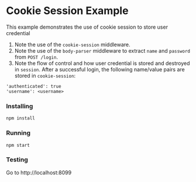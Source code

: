 # Cookie Session Example
This example demonstrates the use of cookie session to store user credential 

1. Note the use of the `cookie-session` middleware.
2. Note the use of the `body-parser` middleware to extract `name` and `password` from `POST /login`.
3. Note the flow of control and how user credential is stored and destroyed in `session`.  After a successful login, the following name/value pairs are stored in `cookie-session`:
```
'authenticated': true
'username': <username>
```

### Installing
```
npm install
```
### Running
```
npm start
```
### Testing
Go to http://localhost:8099
